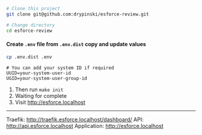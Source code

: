 ```bash
# Clone this project
git clone git@github.com:drypinski/esforce-review.git

# Change directory
cd esforce-review
```

#### Create `.env` file from `.env.dist` copy and update values
```bash
cp .env.dist .env
```

```dotenv
# You can add your system ID if required
UUID=your-system-user-id
UGID=your-system-user-group-id
```

1. Then run `make init`
2. Waiting for complete
3. Visit http://esforce.localhost

---
Traefik: http://traefik.esforce.localhost/dashboard/
API: http://api.esforce.localhost
Application: http://esforce.localhost
